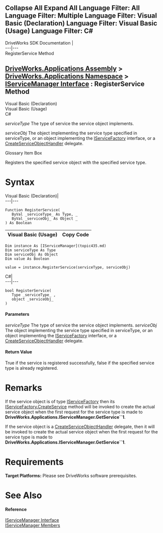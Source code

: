 Collapse All Expand All Language Filter: All  Language Filter: Multiple  Language Filter: Visual Basic (Declaration) Language Filter: Visual Basic (Usage) Language Filter: C#  
---  
DriveWorks SDK Documentation  |   
---|---  
RegisterService Method   
  
[DriveWorks.Applications Assembly](topic13.md) > [DriveWorks.Applications Namespace](topic16.md) > [IServiceManager Interface](topic435.md) : RegisterService Method  
---  
  
Visual Basic (Declaration)    
Visual Basic (Usage)    
C# 

_serviceType_
    The type of service the service object implements.

_serviceObj_
    The object implementing the service type specified in serviceType, or an object implementing the [IServiceFactory](topic429.md) interface, or a [CreateServiceObjectHandler](topic1268.md) delegate.

Glossary Item Box

Registers the specified service object with the specified service type. 

# Syntax

Visual Basic (Declaration)|   
---|---  
      
    
    Function RegisterService( _
       ByVal _serviceType_ As Type, _
       ByVal _serviceObj_ As Object _
    ) As Boolean  
  
Visual Basic (Usage)| Copy Code  
---|---  
      
    
    Dim instance As [IServiceManager](topic435.md)
    Dim serviceType As Type
    Dim serviceObj As Object
    Dim value As Boolean
     
    value = instance.RegisterService(serviceType, serviceObj)  
  
C#|   
---|---  
      
    
    bool RegisterService( 
       Type _serviceType_ ,
       object _serviceObj_
    )  
  
#### Parameters

 _serviceType_
    The type of service the service object implements.
_serviceObj_
    The object implementing the service type specified in serviceType, or an object implementing the [IServiceFactory](topic429.md) interface, or a [CreateServiceObjectHandler](topic1268.md) delegate.

#### Return Value

True if the service is registered successfully, false if the specified service type is already registered.

# Remarks

If the service object is of type [IServiceFactory](topic429.md) then its [IServiceFactory.CreateService](topic434.md) method will be invoked to create the actual service object when the first request for the service type is made to **DriveWorks.Applications.IServiceManager.GetService``1**.

If the service object is a [CreateServiceObjectHandler](topic1268.md) delegate, then it will be invoked to create the actual service object when the first request for the service type is made to **DriveWorks.Applications.IServiceManager.GetService``1**.

# Requirements

**Target Platforms:** Please see DriveWorks software prerequisites.

# See Also

#### Reference

[IServiceManager Interface](topic435.md)   
[IServiceManager Members](topic436.md)


